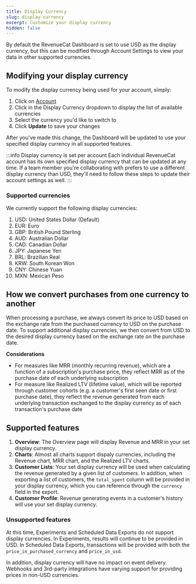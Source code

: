 ```yaml
---
title: Display Currency
slug: display-currency
excerpt: Customize your display currency
hidden: false
---
```


By default the RevenueCat Dashboard is set to use USD as the display currency, but this can be modified through Account Settings to view your data in other supported currencies.

## Modifying your display currency

To modify the display currency being used for your account, simply:

1. Click on [Account](https://app.revenuecat.com/settings/account)
2. Click in the Display Currency dropdown to display the list of available currencies
3. Select the currency you'd like to switch to
4. Click **Update** to save your changes

After you've made this change, the Dashboard will be updated to use your specified display currency in all supported features.

:::info Display currency is set per account
Each individual RevenueCat account has its own specified display currency that can be updated at any time. If a team member you're collaborating with prefers to use a different display currency than USD, they'll need to follow these steps to update their account settings as well.
:::

### Supported currencies

We currently support the following display currencies:

1. USD: United States Dollar (Default)
2. EUR: Euro
3. GBP: British Pound Sterling
4. AUD: Australian Dollar
5. CAD: Canadian Dollar
6. JPY: Japanese Yen
7. BRL: Brazilian Real
8. KRW: South Korean Won
9. CNY: Chinese Yuan
10. MXN: Mexican Peso

## How we convert purchases from one currency to another

When processing a purchase, we always convert its price to USD based on the exchange rate from the purchased currency to USD on the purchase date. To support additional display currencies, we then convert from USD to the desired display currency based on the exchange rate on the purchase date.

**Considerations**

- For measures like MRR (monthly recurring revenue), which are a function of a subscription's purchase price, they reflect MRR as of the purchase date of each underlying subscription
- For measure like Realized LTV (lifetime value), which will be reported through customer cohorts (e.g. a customer's first seen date or first purchase date), they reflect the revenue generated from each underlying transaction exchanged to the display currency as of each transaction's purchase date

## Supported features

1. **Overview**: The Overview page will display Revenue and MRR in your set display currency.
2. **Charts**: Almost all charts support dispaly currencies, including the Revenue chart, MRR chart, and the Realized LTV charts.
3. **Customer Lists**: Your set display currency will be used when calculating the revenue generated by a given list of customers. In addition, when exporting a list of customers, the `total_spent` column will be provided in your display currency, which you can reference through the `currency` field in the export.
4. **Customer Profile**: Revenue generating events in a customer's history will use your set display currency.

### Unsupported features

At this time, Experiments and Scheduled Data Exports do not support display currencies. In Experiments, results will continue to be provided in USD. In Scheduled Data Exports, transactions will be provided with both the `price_in_purchased_currency` and `price_in_usd`.

In addition, display currency will have no impact on event delivery. Webhooks and 3rd-party integrations have varying support for providing prices in non-USD currencies.
